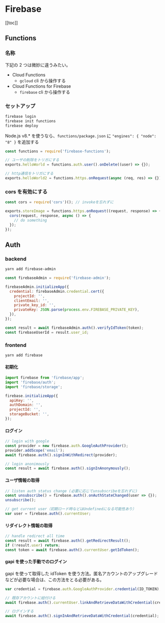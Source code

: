 # Firebase

[[toc]]

## Functions

### 名称

下記の 2 つは微妙に違うみたい。

- Cloud Functions
  - `gcloud` cli から操作する
- Cloud Functions for Firebase
  - `firebase` cli から操作する

### セットアップ

```bash
firebase login
firebase init functions
firebase deploy
```

Node.js v8.\* を使うなら、`functions/package.json` に `"engines": { "node": "8" }` を追加する

```js
const functions = require('firebase-functions');

// ユーザの削除をトリガにする
exports.helloWorld = functions.auth.user().onDelete((user) => {});

// http通信をトリガにする
exports.helloWorld2 = functions.https.onRequest(async (req, res) => {});
```

### cors を有効にする

```js
const cors = require('cors')(); // invokeを忘れずに

exports.storeImage = functions.https.onRequest((request, response) => {
  cors(request, response, async () => {
    // do something
  });
});
```

## Auth

### backend

```bash
yarn add firebase-admin
```

```js
const firebaseAdmin = require('firebase-admin');

firebaseAdmin.initializeApp({
  credential: firebaseAdmin.credential.cert({
    projectId: '',
    clientEmail: '',
    private_key_id: '',
    privateKey: JSON.parse(process.env.FIREBASE_PRIVATE_KEY),
  }),
});

const result = await firebaseAdmin.auth().verifyIdToken(token);
const firebaseUserId = result.user_id;
```

### frontend

```bash
yarn add firebase
```

#### 初期化

```js
import firebase from 'firebase/app';
import 'firebase/auth';
import 'firebase/storage';

firebase.initializeApp({
  apiKey: '',
  authDomain: '',
  projectId: '',
  storageBucket: '',
});
```

#### ログイン

```js
// login with google
const provider = new firebase.auth.GoogleAuthProvider();
provider.addScope('email');
await firebase.auth().signInWithRedirect(provider);

// login anonimously
const result = await firebase.auth().signInAnonymously();
```

#### ユーザ情報の取得

```js
// listen auth status change (必要に応じてunsubscribeを忘れずに)
const unsubscribe() = firebase.auth().onAuthStateChanged(user => {});
unsubscribe();

// get current user（初期ロード時などはUndefinedになる可能性あり）
var user = firebase.auth().currentUser;
```

#### リダイレクト情報の取得

```js
// handle redirect all time
const result = await firebase.auth().getRedirectResult();
if (!result.user) return;
const token = await firebase.auth().currentUser.getIdToken();
```

#### gapi を使った手動でのログイン

gapi を使って取得した idToken を使う方法。匿名アカウントのアップグレードなどが必要な場合は、この方法をとる必要がある。

```js
var credential = firebase.auth.GoogleAuthProvider.credential(ID_TOKEN);

// 既存アカウントに紐付ける
await firebase.auth().currentUser.linkAndRetrieveDataWithCredential(credential);

// ログインする
await firebase.auth().signInAndRetrieveDataWithCredential(credential);
```
